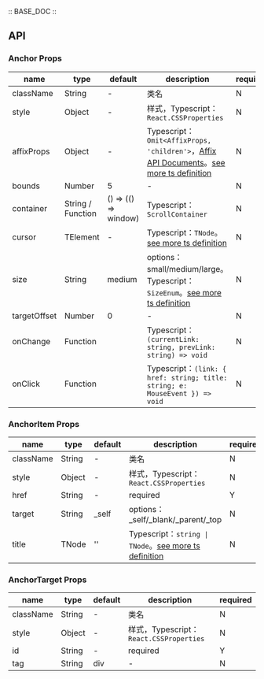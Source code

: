 :: BASE_DOC ::

## API

### Anchor Props

name | type | default | description | required
-- | -- | -- | -- | --
className | String | - | 类名 | N
style | Object | - | 样式，Typescript：`React.CSSProperties` | N
affixProps | Object | - | Typescript：`Omit<AffixProps, 'children'>`，[Affix API Documents](./affix?tab=api)。[see more ts definition](https://github.com/Tencent/tdesign-react/blob/develop/src/anchor/type.ts) | N
bounds | Number | 5 | \- | N
container | String / Function | () => (() => window) | Typescript：`ScrollContainer` | N
cursor | TElement | - | Typescript：`TNode`。[see more ts definition](https://github.com/Tencent/tdesign-react/blob/develop/src/common.ts) | N
size | String | medium | options：small/medium/large。Typescript：`SizeEnum`。[see more ts definition](https://github.com/Tencent/tdesign-react/blob/develop/src/common.ts) | N
targetOffset | Number | 0 | \- | N
onChange | Function |  | Typescript：`(currentLink: string, prevLink: string) => void`<br/> | N
onClick | Function |  | Typescript：`(link: { href: string; title: string; e: MouseEvent }) => void`<br/> | N

### AnchorItem Props

name | type | default | description | required
-- | -- | -- | -- | --
className | String | - | 类名 | N
style | Object | - | 样式，Typescript：`React.CSSProperties` | N
href | String | - | required | Y
target | String | _self | options：_self/_blank/_parent/_top | N
title | TNode | '' | Typescript：`string \| TNode`。[see more ts definition](https://github.com/Tencent/tdesign-react/blob/develop/src/common.ts) | N

### AnchorTarget Props

name | type | default | description | required
-- | -- | -- | -- | --
className | String | - | 类名 | N
style | Object | - | 样式，Typescript：`React.CSSProperties` | N
id | String | - | required | Y
tag | String | div | \- | N
